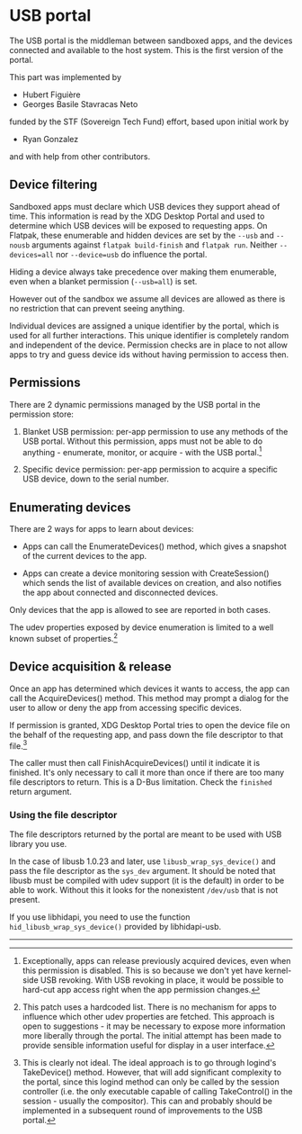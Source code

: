 # USB portal

The USB portal is the middleman between sandboxed apps, and the
devices connected and available to the host system. This is the first
version of the portal.

This part was implemented by

- Hubert Figuière
- Georges Basile Stavracas Neto

funded by the STF (Sovereign Tech Fund) effort, based upon initial
work by

- Ryan Gonzalez

and with help from other contributors.

## Device filtering

Sandboxed apps must declare which USB devices they support ahead of
time. This information is read by the XDG Desktop Portal and used to
determine which USB devices will be exposed to requesting apps. On
Flatpak, these enumerable and hidden devices are set by the `--usb`
and `--nousb` arguments against `flatpak build-finish` and `flatpak
run`. Neither `--devices=all` nor `--device=usb` do influence the
portal.

Hiding a device always take precedence over making them enumerable,
even when a blanket permission (`--usb=all`) is set.

However out of the sandbox we assume all devices are allowed as there
is no restriction that can prevent seeing anything.

Individual devices are assigned a unique identifier by the portal,
which is used for all further interactions. This unique identifier is
completely random and independent of the device. Permission checks are
in place to not allow apps to try and guess device ids without having
permission to access then.

## Permissions

There are 2 dynamic permissions managed by the USB portal in the
permission store:

1. Blanket USB permission: per-app permission to use any methods of
the USB portal. Without this permission, apps must not be able to do
anything - enumerate, monitor, or acquire - with the USB portal.[^1]

2. Specific device permission: per-app permission to acquire a
specific USB device, down to the serial number.

## Enumerating devices

There are 2 ways for apps to learn about devices:

- Apps can call the EnumerateDevices() method, which gives a snapshot
of the current devices to the app.

- Apps can create a device monitoring session with CreateSession()
which sends the list of available devices on creation, and also
notifies the app about connected and disconnected devices.

Only devices that the app is allowed to see are reported in both
cases.

The udev properties exposed by device enumeration is limited to a
well known subset of properties.[^2]

## Device acquisition & release

Once an app has determined which devices it wants to access, the app
can call the AcquireDevices() method. This method may prompt a dialog
for the user to allow or deny the app from accessing specific devices.

If permission is granted, XDG Desktop Portal tries to open the device
file on the behalf of the requesting app, and pass down the file
descriptor to that file.[^3]

The caller must then call FinishAcquireDevices() until it indicate it
is finished. It's only necessary to call it more than once if there
are too many file descriptors to return. This is a D-Bus
limitation. Check the `finished` return argument.

### Using the file descriptor

The file descriptors returned by the portal are meant to be used with
USB library you use.

In the case of libusb 1.0.23 and later, use `libusb_wrap_sys_device()`
and pass the file descriptor as the `sys_dev` argument.  It should be
noted that libusb must be compiled with udev support (it is the
default) in order to be able to work. Without this it looks for the
nonexistent `/dev/usb` that is not present.

If you use libhidapi, you need to use the function
`hid_libusb_wrap_sys_device()` provided by libhidapi-usb.

---

[^1]: Exceptionally, apps can release previously acquired devices,
even when this permission is disabled. This is so because we don't yet
have kernel-side USB revoking. With USB revoking in place, it would be
possible to hard-cut app access right when the app permission changes.

[^2]: This patch uses a hardcoded list. There is no mechanism for apps
to influence which other udev properties are fetched. This approach is
open to suggestions - it may be necessary to expose more information
more liberally through the portal. The initial attempt has been made
to provide sensible information useful for display in a user
interface.

[^3]: This is clearly not ideal. The ideal approach is to go through
logind's TakeDevice() method. However, that will add significant
complexity to the portal, since this logind method can only be called
by the session controller (i.e. the only executable capable of calling
TakeControl() in the session - usually the compositor).  This can and
probably should be implemented in a subsequent round of improvements
to the USB portal.
